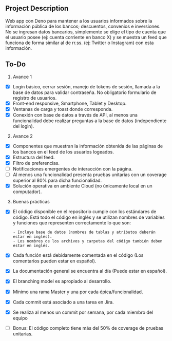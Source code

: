 ## Project Description

Web app con Deno para mantener a los usuarios informados sobre la información pública de los bancos; descuentos, convenios e inversiones. No se ingresan datos bancarios, simplemente se elige el tipo de cuenta que el usuario posee (ej: cuenta corriente en banco X) y se muestra un feed que funciona de forma similar al de rr.ss. (ej: Twitter o Instagram) con esta información.

## To-Do

1. Avance 1

- [x] Login básico, cerrar sesión, manejo de tokens de sesión, llamada a la base de datos para validar contraseña. No obligatorio formulario de registro de usuarios.
- [x] Front-end responsive, Smartphone, Tablet y Desktop.
- [x] Ventanas de carga y toast donde corresponda.
- [x] Conexión con base de datos a través de API, al menos una funcionalidad debe realizar preguntas a la base de datos (independiente del login).

2. Avance 2

- [x] Componentes que muestran la información obtenida de las páginas de los bancos en el feed de los usuarios logeados.
- [x] Estructura del feed.
- [x] Filtro de preferencias.
- [ ] Notificaciones emergentes de interacción con la página.
- [ ] Al menos una funcionalidad presenta pruebas unitarias con un coverage superior al 80% para dicha funcionalidad.
- [x] Solución operativa en ambiente Cloud (no únicamente local en un computador).

3. Buenas prácticas

- [x] El código disponible en el repositorio cumple con los estándares de código. Está todo el código en inglés y se utilizan nombres de variables y funciones que representen correctamente lo que son:

      - Incluye base de datos (nombres de tablas y atributos deberán estar en inglés).
      - Los nombres de los archivos y carpetas del código también deben estar en inglés.

- [x] Cada función está debidamente comentada en el código (Los comentarios pueden estar en español).
- [x] La documentación general se encuentra al día (Puede estar en español).
- [x] El branching model es apropiado al desarrollo.
- [x] Mínimo una rama Master y una por cada épica/funcionalidad.
- [x] Cada commit está asociado a una tarea en Jira.
- [x] Se realiza al menos un commit por semana, por cada miembro del equipo
- [ ] Bonus: El código completo tiene más del 50% de coverage de pruebas unitarias.
